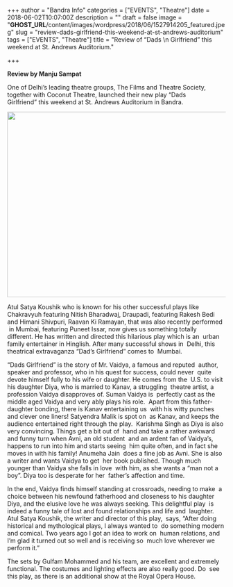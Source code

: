 +++
author = "Bandra Info"
categories = ["EVENTS", "Theatre"]
date = 2018-06-02T10:07:00Z
description = ""
draft = false
image = "__GHOST_URL__/content/images/wordpress/2018/06/1527914205_featured.jpeg"
slug = "review-dads-girlfriend-this-weekend-at-st-andrews-auditorium"
tags = ["EVENTS", "Theatre"]
title = "Review of “Dads  \n Girlfriend” this weekend at St. Andrews Auditorium."

+++


<p dir="auto"><strong>Review by Manju Sampat </strong></p>
<p>One of Delhi’s leading theatre groups, The Films and Theatre Society, <br />together with Coconut Theatre, launched their new play  “Dads <br />Girlfriend” this weekend at St. Andrews Auditorium in Bandra.</p>
<p><a href="https://i2.wp.com/bandra.info/wp-content/uploads/2018/06/IMG_8614_full-1.jpg?ssl=1"><img loading="lazy" src="https://i0.wp.com/bandra.info/wp-content/uploads/2018/06/IMG_8614-1.jpg?resize=640%2C427&#038;ssl=1" align="middle" width="640" height="427" class="aligncenter" data-recalc-dims="1"></a></p>
<p dir="ltr">Atul Satya Koushik who is known for his other successful plays like  Chakravyuh featuring Nitish Bharadwaj, Draupadi, featuring Rakesh Bedi  and Himani Shivpuri, Raavan Ki Ramayan, that was also recently performed  in Mumbai, featuring Puneet Issar, now gives us something totally  different. He has written and directed this hilarious play which is an  urban family entertainer in Hinglish. After many successful shows in  Delhi, this theatrical extravaganza “Dad’s Girlfriend” comes to  Mumbai.</p>
<p dir="ltr">“Dads Girlfriend” is the story of Mr. Vaidya, a famous and reputed  author, speaker and professor, who in his quest for success, could never  quite devote himself fully to his wife or daughter. He comes from the  U.S. to visit his daughter Diya, who is married to Kanav, a struggling  theatre artist, a profession Vaidya disapproves of. Suman Vaidya is  perfectly cast as the middle aged Vaidya and very ably plays his role.  Apart from this father-daughter bonding, there is Kanav entertaining us  with his witty punches and clever one liners! Satyendra Malik is spot on  as Kanav, and keeps the audience entertained right through the play.  Karishma Singh as Diya is also very convincing. Things get a bit out of  hand and take a rather awkward and funny turn when Avni, an old student  and an ardent fan of Vaidya’s, happens to run into him and starts seeing  him quite often, and in fact she moves in with his family! Anumeha Jain  does a fine job as Avni. She is also a writer and wants Vaidya to get  her book published. Though much younger than Vaidya she falls in love  with him, as she wants a “man not a boy”. Diya too is desperate for her  father’s affection and time.</p>
<p dir="ltr">In the end, Vaidya finds himself standing at crossroads, needing to make  a choice between his newfound fatherhood and closeness to his daughter  Diya, and the elusive love he was always seeking. This delightful play  is indeed a funny tale of lost and found relationships and life and  laughter. Atul Satya Koushik, the writer and director of this play,  says, “After doing historical and mythological plays, I always wanted to  do something modern and comical. Two years ago I got an idea to work on  human relations, and I’m glad it turned out so well and is receiving so  much love wherever we perform it.”</p>
<p>The sets by Gulfam Mohammed and his team, are excellent and extremely  functional. The costumes and lighting effects are also really good. Do  see this play, as there is an additional show at the Royal Opera House.</p>



